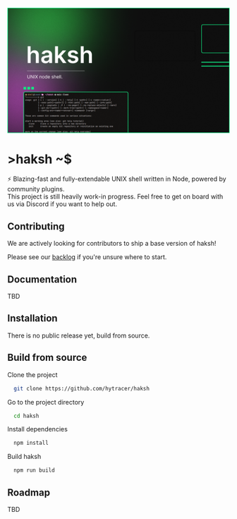 
![Logo](https://raw.githubusercontent.com/hytracer/haksh/main/assets/banner.png)


# >haksh ~$

⚡ Blazing-fast and fully-extendable UNIX shell written in Node, powered by community plugins.  
This project is still heavily work-in progress. Feel free to get on board with us via Discord if you want to help out.
## Contributing

We are actively looking for contributors to ship a base version of haksh!

Please see our [backlog](https://github.com/users/hytracer/projects/3/views/1) if you're unsure where to start. 


## Documentation

TBD


## Installation

There is no public release yet, build from source.
    
## Build from source

Clone the project

```bash
  git clone https://github.com/hytracer/haksh
```

Go to the project directory

```bash
  cd haksh
```

Install dependencies

```bash
  npm install
```

Build haksh

```bash
  npm run build
```


## Roadmap

TBD